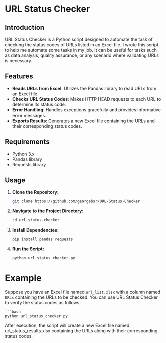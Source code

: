# URL Status Checker

## Introduction

URL Status Checker is a Python script designed to automate the task of checking the status codes of URLs listed in an Excel file. I wrote this script to help me automate some tasks in my job. It can be useful for tasks such as data analysis, quality assurance, or any scenario where validating URLs is necessary.

## Features

- **Reads URLs from Excel**: Utilizes the Pandas library to read URLs from an Excel file.
- **Checks URL Status Codes**: Makes HTTP HEAD requests to each URL to determine its status code.
- **Error Handling**: Handles exceptions gracefully and provides informative error messages.
- **Exports Results**: Generates a new Excel file containing the URLs and their corresponding status codes.

## Requirements

- Python 3.x
- Pandas library
- Requests library

## Usage

1. **Clone the Repository:**
   ```bash
   git clone https://github.com/georgebsr/URL-Status-Checker


2. **Navigate to the Project Directory:**
    ```bash
    cd url-status-checker

3. **Install Dependencies:**
    ```bash
    pip install pandas requests

4. **Run the Script:**
    ```bash
    python url_status_checker.py

# Example

Suppose you have an Excel file named `url_list.xlsx` with a column named `URLs` containing the URLs to be checked. You can use URL Status Checker to verify the status codes as follows:

    ```bash
    python url_status_checker.py
 After execution, the script will create a new Excel file named url_status_results.xlsx containing the URLs along with their corresponding status codes.

